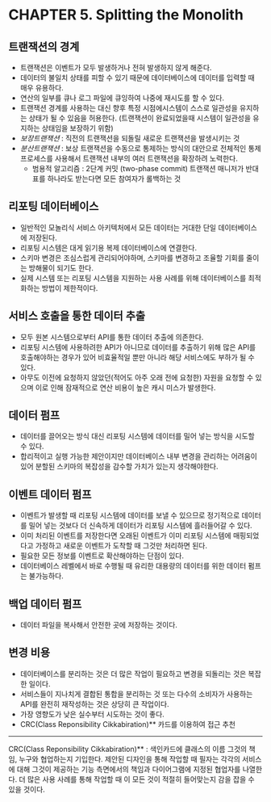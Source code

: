 # CHAPTER 5. Splitting the Monolith 

## 트랜잭션의 경계
- 트랜잭션은 이벤트가 모두 발생하거나 전혀 발생하지 않게 해준다. 
- 데이터의 불일치 상태를 피할 수 있기 때문에 데이터베이스에 데이터를 입력할 때 매우 유용하다.
- 연산의 일부를 큐나 로그 파일에 큐잉하여 나중에 재시도를 할 수 있다.
- 트랜잭션 경계를 사용하는 대신 향후 특정 시점에시스템이 스스로 일관성을 유지하는 상태가 될 수 있음을 허용한다. 
(트랜잭션이 완료되었을때 시스템이 일관성을 유지하는 상태임을 보장하기 위함)
- _보장트랜잭션_ : 직전의 트랜잭션을 되돌릴 새로운 트랜잭션을 발생시키는 것
- _분산트랜잭션_ : 보상 트랜잭션을 수동으로 통제하는 방식의 대안으로 전체적인 통제 프로세스를 사용해서 트랜잭션 내부의 여러 트랜잭션을 확장하려 노력한다.
  - 범용적 알고리즘 : 2단계 커밋 (two-phase commit) 트랜잭션 매니저가 반대표를 하나라도 받는다면 모든 참여자가 롤백하는 것

## 리포팅 데이터베이스
- 일반적인 모놀리식 서비스 아키텍처에서 모든 데이터는 거대한 단일 데이터베이스에 저장된다.
- 리포팅 시스템은 대게 읽기용 복제 데이터베이스에 연결한다.
- 스키마 변경은 조심스럽게 관리되어야하며, 스키마를 변경하고 조율할 기회를 줄이는 방해물이 되기도 한다.
- 실제 시스템 또는 리포팅 시스템을 지원하는 사용 사례를 위해 데이터베이스를 최적화하는 방법이 제한적이다.

## 서비스 호출을 통한 데이터 추출
- 모두 원본 시스템으로부터 API를 통한 데이터 추출에 의존한다.
- 리포팅 시스템에 사용하려한 API가 아니므로 데이터를 추출하기 위해 많은 API를 호출해야하는 경우가 있어 비효율적일 뿐만 아니라 해당 서비스에도 부하가 될 수 있다.
- 아무도 이전에 요청하지 않았던(적어도 아주 오래 전에 요청한) 자원을 요청할 수 있으며 이로 인해 잠재적으로 연산 비용이 높은 캐시 미스가 발생한다.

## 데이터 펌프
- 데이터를 끌어오는 방식 대신 리포팅 시스템에 데이터를 밀어 넣는 방식을 시도할 수 있다.
- 합리적이고 실행 가능한 제안이지만 데이터베이스 내부 변경을 관리하는 어려움이 있어 분할된 스키마의 복잡성을 감수할 가치가 있는지 생각해야한다.

## 이벤트 데이터 펌프
- 이벤트가 발생할 때 리포팅 시스템에 데이터를 보낼 수 있으므로 정기적으로 데이터를 밀어 넣는 것보다 더 신속하게 데이터가 리포팅 시스템에 흘러들어갈 수 있다.
- 이미 처리된 이벤트를 저장한다면 오래된 이벤트가 이미 리포팅 시스템에 매핑되었다고 가정하고 새로운 이벤트가 도착할 때 그것만 처리하면 된다.
- 필요한 모든 정보를 이벤트로 확산해야하는 단점이 있다.
- 데이터베이스 레벨에서 바로 수행될 때 유리한 대용량의 데이터를 위한 데이터 펌프는 불가능하다.

## 백업 데이터 펌프
- 데이터 파일을 복사해서 안전한 곳에 저장하는 것이다.

## 변경 비용
- 데이터베이스를 분리하는 것은 더 많은 작업이 필요하고 변경을 되돌리는 것은 복잡한 일이다.
- 서비스들이 지나치게 결합된 통합을 분리하는 것 또는 다수의 소비자가 사용하는 API를 완전히 재작성하는 것은 상당히 큰 작업이다.
- 가장 영향도가 낮은 실수부터 시도하는 것이 좋다.
- CRC(Class Reponsibility Cikkabiration)** 카드를 이용하여 접근 추천

----
 CRC(Class Reponsibility Cikkabiration)** : 색인카드에 클래스의 이름 그것의 책임, 누구와 협업하는지 기입한다. 제안된 디자인을 통해 작업할 때 필자는 각각의 서비스에 대해
 그것이 제공하는 기능 측면에서의 책임과 다이어그램에 지정된 협업자를 나열한다. 더 많은 사용 사례를 통해 작업할 때 이 모든 것이 적절히 들어맞는지 감을 잡을 수 있을 것이다.
 
